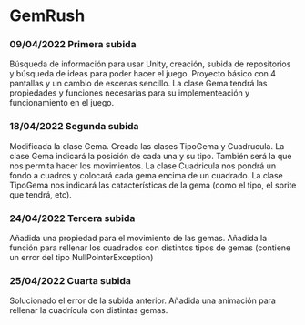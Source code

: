 # GemRush
### 09/04/2022 Primera subida
Búsqueda de información para usar Unity, creación, subida de repositorios y búsqueda de ideas para poder hacer el juego.
Proyecto básico con 4 pantallas y un cambio de escenas sencillo.
La clase Gema tendrá las propiedades y funciones necesarias para su implementeación y funcionamiento en el juego.

### 18/04/2022 Segunda subida
Modificada la clase Gema. 
Creada las clases TipoGema y Cuadrucula.
La clase Gema indicará la posición de cada una y su tipo. También será la que nos permita hacer los movimientos.
La clase Cuadricula nos pondrá un fondo a cuadros y colocará cada gema encima de un cuadrado.
La clase TipoGema nos indicará las catacterísticas de la gema (como el tipo, el sprite que tendrá, etc).

### 24/04/2022 Tercera subida
Añadida una propiedad para el movimiento de las gemas.
Añadida la función para rellenar los cuadrados con distintos tipos de gemas (contiene un error del tipo NullPointerException)

### 25/04/2022 Cuarta subida
Solucionado el error de la subida anterior.
Añadida una animación para rellenar la cuadrícula con distintas gemas.
